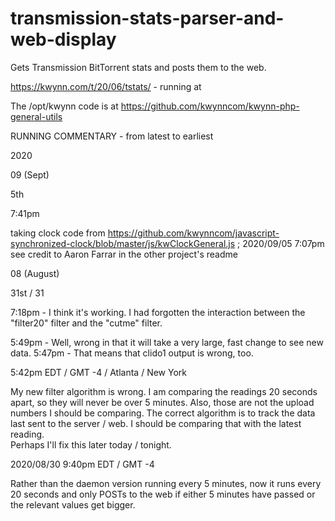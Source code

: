 # transmission-stats-parser-and-web-display
Gets Transmission BitTorrent stats and posts them to the web.

https://kwynn.com/t/20/06/tstats/  - running at

The /opt/kwynn code is at  https://github.com/kwynncom/kwynn-php-general-utils

RUNNING COMMENTARY - from latest to earliest

2020

09 (Sept)

5th

7:41pm

taking clock code from https://github.com/kwynncom/javascript-synchronized-clock/blob/master/js/kwClockGeneral.js ; 2020/09/05 7:07pm
see credit to Aaron Farrar in the other project's readme


08 (August)

31st / 31

7:18pm - I think it's working.  I had forgotten the interaction between the "filter20" filter and the "cutme" filter.  

5:49pm - Well, wrong in that it will take a very large, fast change to see new data.
5:47pm - That means that clido1 output is wrong, too.

5:42pm EDT / GMT -4 / Atlanta / New York

My new filter algorithm is wrong.  I am comparing the readings 20 seconds apart, so they will never be over 5 minutes.  Also, those are not the upload 
numbers I should be comparing.  The correct algorithm is to track the data last sent to the server / web.  I should be comparing that with the latest reading.  
Perhaps I'll fix this later today / tonight.


2020/08/30 9:40pm EDT / GMT -4

Rather than the daemon version running every 5 minutes, now it runs every 20 seconds and only POSTs to the web if either 5 minutes have passed or 
the relevant values get bigger.
